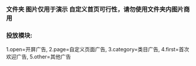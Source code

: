 ### 文件夹 图片仅用于演示 自定义首页可行性，请勿使用文件夹内图片商用

### 投放模块:
1.open=开屏广告,
2.page=自定义页面广告,
3.category=类目广告,
4.first=首次欢迎广告,
5.other=其他广告